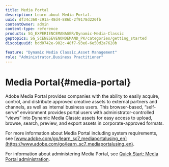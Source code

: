 ```yaml
---
title: Media Portal
description: Learn about Media Portal.
uuid: df34c360-c91a-48d4-886b-2f9178d220fb
contentOwner: admin
content-type: reference
products: SG_EXPERIENCEMANAGER/Dynamic-Media-Classic
geptopics: SG_SCENESEVENONDEMAND_PK/categories/getting_started
discoiquuid: bdd0742e-902c-48f7-93e6-6e50d2a7628b

feature: "Dynamic Media Classic,Asset Management"
role: "Administrator,Business Practitioner"
---
```


# Media Portal{#media-portal}

Adobe Media Portal provides companies with the ability to easily acquire, control, and distribute approved creative assets to external partners and channels, as well as internal business users. This browser-based, “self-serve” environment provides portal users with administrator-controlled “views” into Dynamic Media Classic assets for easy access to upload, browse, search, preview, and export assets in corporate-approved formats.

For more information about Media Portal including system requirements, see [www.adobe.com/go/learn_sc7_mediaportalusing_en](https://www.adobe.com/go/learn_sc7_mediaportalusing_en).

For information about administering Media Portal, see [Quick Start: Media Portal administration](quick-start-media-portal-administration.md#quick_start_media_portal_administration).
